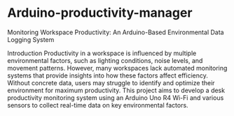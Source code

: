 # Arduino-productivity-manager
Monitoring Workspace Productivity: An Arduino-Based Environmental Data Logging System

Introduction
Productivity in a workspace is influenced by multiple environmental factors, such as lighting conditions, noise levels, and movement patterns. However, many workspaces lack automated monitoring systems that provide insights into how these factors affect efficiency. Without concrete data, users may struggle to identify and optimize their environment for maximum productivity. This project aims to develop a desk productivity monitoring system using an Arduino Uno R4 Wi-Fi and various sensors to collect real-time data on key environmental factors. 
